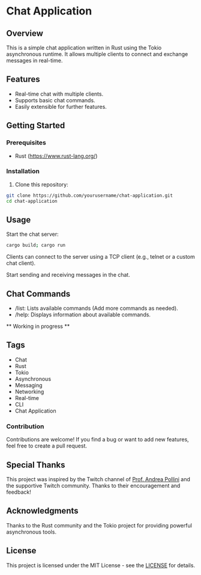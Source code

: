 # Chat Application

## Overview

This is a simple chat application written in Rust using the Tokio asynchronous runtime. It allows multiple clients to connect and exchange messages in real-time.

## Features

- Real-time chat with multiple clients.
- Supports basic chat commands.
- Easily extensible for further features.

## Getting Started

### Prerequisites

- Rust (https://www.rust-lang.org/)

### Installation

1. Clone this repository:

```bash
git clone https://github.com/yourusername/chat-application.git
cd chat-application
```
## Usage
Start the chat server:
```bash
cargo build; cargo run
```
Clients can connect to the server using a TCP client (e.g., telnet or a custom chat client).

Start sending and receiving messages in the chat.

## Chat Commands
* /list: Lists available commands (Add more commands as needed).
* /help: Displays information about available commands.

** Working in progress **


## Tags

- Chat
- Rust
- Tokio
- Asynchronous
- Messaging
- Networking
- Real-time
- CLI
- Chat Application


### Contribution
Contributions are welcome! If you find a bug or want to add new features, feel free to create a pull request.

## Special Thanks

This project was inspired by the Twitch channel of [Prof. Andrea Pollini](https://www.twitch.tv/profandreapollini) and the supportive Twitch community. Thanks to their encouragement and feedback!

## Acknowledgments
Thanks to the Rust community and the Tokio project for providing powerful asynchronous tools.

## License

This project is licensed under the MIT License - see the [LICENSE](LICENSE) for details.